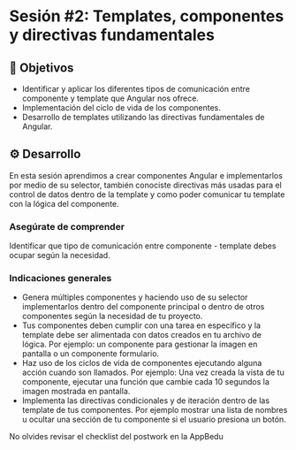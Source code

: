 # Sesión #2: Templates, componentes y directivas fundamentales

## :dart: Objetivos

- Identificar y aplicar los diferentes tipos de comunicación entre componente y template que Angular nos ofrece.
- Implementación del ciclo de vida de los componentes.
- Desarrollo de templates utilizando las directivas fundamentales de Angular.

## ⚙ Desarrollo

En esta sesión aprendimos a crear componentes Angular e implementarlos por medio de su selector, también conociste directivas más usadas para el control de datos dentro de la template y como poder comunicar tu template con la lógica del componente.

### Asegúrate de comprender

Identificar que tipo de comunicación entre componente - template debes ocupar según la necesidad.

### Indicaciones generales

- Genera múltiples componentes y haciendo uso de su selector implementarlos dentro del componente principal o dentro de otros componentes según la necesidad de tu proyecto.
- Tus componentes deben cumplir con una tarea en específico y la template debe ser alimentada con datos creados en tu archivo de lógica. Por ejemplo: un componente para gestionar la imagen en pantalla o un componente formulario.
- Haz uso de los ciclos de vida de componentes ejecutando alguna acción cuando son llamados. Por ejemplo: Una vez creada la vista de tu componente, ejecutar una función que cambie cada 10 segundos la imagen mostrada en pantalla.
- Implementa las directivas condicionales y de iteración dentro de las template de tus componentes. Por ejemplo mostrar una lista de nombres u ocultar una sección de tu componente si el usuario presiona un botón.


No olvides revisar el checklist del postwork en la AppBedu
